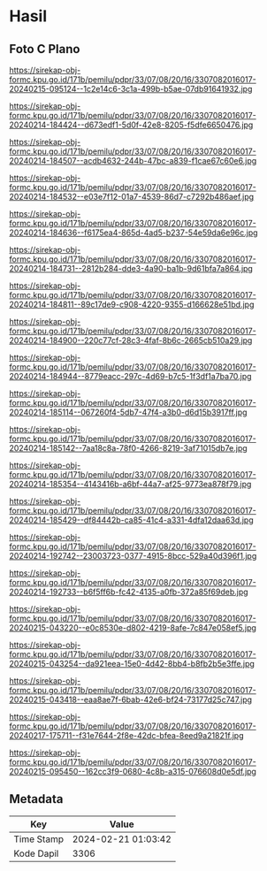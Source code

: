 # Hasil

## Foto C Plano

https://sirekap-obj-formc.kpu.go.id/171b/pemilu/pdpr/33/07/08/20/16/3307082016017-20240215-095124--1c2e14c6-3c1a-499b-b5ae-07db91641932.jpg

https://sirekap-obj-formc.kpu.go.id/171b/pemilu/pdpr/33/07/08/20/16/3307082016017-20240214-184424--d673edf1-5d0f-42e8-8205-f5dfe6650476.jpg

https://sirekap-obj-formc.kpu.go.id/171b/pemilu/pdpr/33/07/08/20/16/3307082016017-20240214-184507--acdb4632-244b-47bc-a839-f1cae67c60e6.jpg

https://sirekap-obj-formc.kpu.go.id/171b/pemilu/pdpr/33/07/08/20/16/3307082016017-20240214-184532--e03e7f12-01a7-4539-86d7-c7292b486aef.jpg

https://sirekap-obj-formc.kpu.go.id/171b/pemilu/pdpr/33/07/08/20/16/3307082016017-20240214-184636--f6175ea4-865d-4ad5-b237-54e59da6e96c.jpg

https://sirekap-obj-formc.kpu.go.id/171b/pemilu/pdpr/33/07/08/20/16/3307082016017-20240214-184731--2812b284-dde3-4a90-ba1b-9d61bfa7a864.jpg

https://sirekap-obj-formc.kpu.go.id/171b/pemilu/pdpr/33/07/08/20/16/3307082016017-20240214-184811--89c17de9-c908-4220-9355-d166628e51bd.jpg

https://sirekap-obj-formc.kpu.go.id/171b/pemilu/pdpr/33/07/08/20/16/3307082016017-20240214-184900--220c77cf-28c3-4faf-8b6c-2665cb510a29.jpg

https://sirekap-obj-formc.kpu.go.id/171b/pemilu/pdpr/33/07/08/20/16/3307082016017-20240214-184944--8779eacc-297c-4d69-b7c5-1f3df1a7ba70.jpg

https://sirekap-obj-formc.kpu.go.id/171b/pemilu/pdpr/33/07/08/20/16/3307082016017-20240214-185114--067260f4-5db7-47f4-a3b0-d6d15b3917ff.jpg

https://sirekap-obj-formc.kpu.go.id/171b/pemilu/pdpr/33/07/08/20/16/3307082016017-20240214-185142--7aa18c8a-78f0-4266-8219-3af71015db7e.jpg

https://sirekap-obj-formc.kpu.go.id/171b/pemilu/pdpr/33/07/08/20/16/3307082016017-20240214-185354--4143416b-a6bf-44a7-af25-9773ea878f79.jpg

https://sirekap-obj-formc.kpu.go.id/171b/pemilu/pdpr/33/07/08/20/16/3307082016017-20240214-185429--df84442b-ca85-41c4-a331-4dfa12daa63d.jpg

https://sirekap-obj-formc.kpu.go.id/171b/pemilu/pdpr/33/07/08/20/16/3307082016017-20240214-192742--23003723-0377-4915-8bcc-529a40d396f1.jpg

https://sirekap-obj-formc.kpu.go.id/171b/pemilu/pdpr/33/07/08/20/16/3307082016017-20240214-192733--b6f5ff6b-fc42-4135-a0fb-372a85f69deb.jpg

https://sirekap-obj-formc.kpu.go.id/171b/pemilu/pdpr/33/07/08/20/16/3307082016017-20240215-043220--e0c8530e-d802-4219-8afe-7c847e058ef5.jpg

https://sirekap-obj-formc.kpu.go.id/171b/pemilu/pdpr/33/07/08/20/16/3307082016017-20240215-043254--da921eea-15e0-4d42-8bb4-b8fb2b5e3ffe.jpg

https://sirekap-obj-formc.kpu.go.id/171b/pemilu/pdpr/33/07/08/20/16/3307082016017-20240215-043418--eaa8ae7f-6bab-42e6-bf24-73177d25c747.jpg

https://sirekap-obj-formc.kpu.go.id/171b/pemilu/pdpr/33/07/08/20/16/3307082016017-20240217-175711--f31e7644-2f8e-42dc-bfea-8eed9a21821f.jpg

https://sirekap-obj-formc.kpu.go.id/171b/pemilu/pdpr/33/07/08/20/16/3307082016017-20240215-095450--162cc3f9-0680-4c8b-a315-076608d0e5df.jpg


## Metadata

| Key        | Value               |
| ---------- | ------------------- |
| Time Stamp | 2024-02-21 01:03:42 |
| Kode Dapil | 3306                |



